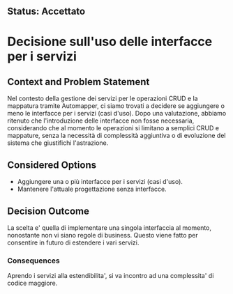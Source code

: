 ## Status: Accettato

# Decisione sull'uso delle interfacce per i servizi

## Context and Problem Statement

Nel contesto della gestione dei servizi per le operazioni CRUD e la mappatura tramite Automapper, ci siamo trovati a decidere se aggiungere o meno le interfacce per i servizi (casi d'uso). Dopo una valutazione, abbiamo ritenuto che l'introduzione delle interfacce non fosse necessaria, considerando che al momento le operazioni si limitano a semplici CRUD e mappature, senza la necessità di complessità aggiuntiva o di evoluzione del sistema che giustifichi l'astrazione.

## Considered Options

* Aggiungere una o più interfacce per i servizi (casi d'uso).
* Mantenere l'attuale progettazione senza interfacce.

## Decision Outcome

La scelta e' quella di implementare una singola interfaccia al momento, nonostante non vi siano regole di business. Questo viene fatto per consentire in futuro di estendere i vari servizi.

### Consequences

Aprendo i servizi alla estendibilita', si va incontro ad una complessita' di codice maggiore.